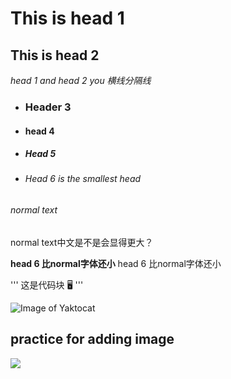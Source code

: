 # This is head 1
## This is head 2

_head 1 and head 2 you 横线分隔线_

- ### Header 3
- #### head 4
- ##### Head 5 
- ###### Head 6 is the smallest head

###### normal text
normal text中文是不是会显得更大？

**head 6 比normal字体还小**
head 6 比normal字体还小


'''
这是代码块
🖥️
'''

![Image of Yaktocat](https://octodex.github.com/images/yaktocat.png)


## practice for adding image
![](https://img.favpng.com/9/22/1/waterfall-png-favpng-bDiKQPKHfLYiGyWruCazN3Ex8.jpg)




